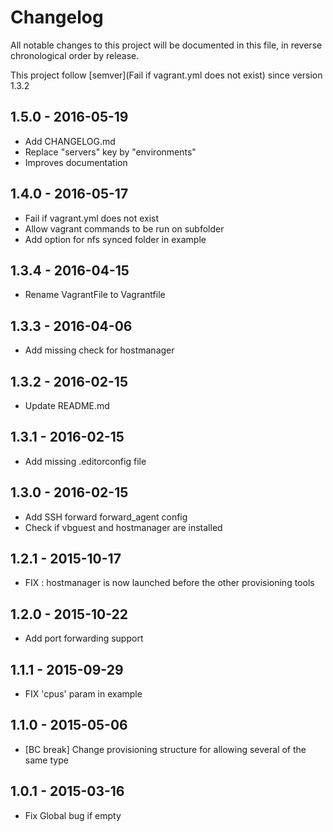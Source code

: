 # Changelog

All notable changes to this project will be documented in this file, in reverse chronological order by release.

This project follow [semver](Fail if vagrant.yml does not exist) since version 1.3.2

## 1.5.0 - 2016-05-19

- Add CHANGELOG.md
- Replace "servers" key by "environments"
- Improves documentation

## 1.4.0 - 2016-05-17

- Fail if vagrant.yml does not exist
- Allow vagrant commands to be run on subfolder
- Add option for nfs synced folder in example

## 1.3.4 - 2016-04-15

- Rename VagrantFile to Vagrantfile

## 1.3.3 - 2016-04-06

- Add missing check for hostmanager

## 1.3.2 - 2016-02-15

- Update README.md

## 1.3.1 - 2016-02-15

- Add missing .editorconfig file

## 1.3.0 - 2016-02-15

- Add SSH forward forward_agent config
- Check if vbguest and hostmanager are installed

## 1.2.1 - 2015-10-17

- FIX : hostmanager is now launched before the other provisioning tools

## 1.2.0 - 2015-10-22

- Add port forwarding support

## 1.1.1 - 2015-09-29

- FIX 'cpus' param in example

## 1.1.0 - 2015-05-06

- [BC break] Change provisioning structure for allowing several of the same type

## 1.0.1 - 2015-03-16

- Fix Global bug if empty


